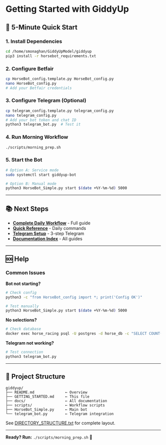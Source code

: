 # Getting Started with GiddyUp

## 🎯 5-Minute Quick Start

### 1. Install Dependencies
```bash
cd /home/smonaghan/GiddyUpModel/giddyup
pip3 install -r horsebot_requirements.txt
```

### 2. Configure Betfair
```bash
cp HorseBot_config.template.py HorseBot_config.py
nano HorseBot_config.py
# Add your Betfair credentials
```

### 3. Configure Telegram (Optional)
```bash
cp telegram_config.template.py telegram_config.py
nano telegram_config.py
# Add your bot token and chat ID
python3 telegram_bot.py  # Test it
```

### 4. Run Morning Workflow
```bash
./scripts/morning_prep.sh
```

### 5. Start the Bot
```bash
# Option A: Service mode
sudo systemctl start giddyup-bot

# Option B: Manual mode
python3 HorseBot_Simple.py start $(date +%Y-%m-%d) 5000
```

---

## 📚 Next Steps

- **[Complete Daily Workflow](docs/COMPLETE_DAILY_WORKFLOW.md)** - Full guide
- **[Quick Reference](docs/QUICK_START_SERVICE.md)** - Daily commands
- **[Telegram Setup](docs/TELEGRAM_QUICKSTART.md)** - 3-step Telegram
- **[Documentation Index](docs/README.md)** - All guides

---

## 🆘 Help

### Common Issues

**Bot not starting?**
```bash
# Check config
python3 -c "from HorseBot_config import *; print('Config OK')"

# Test manually
python3 HorseBot_Simple.py start $(date +%Y-%m-%d) 5000
```

**No selections?**
```bash
# Check database
docker exec horse_racing psql -U postgres -d horse_db -c "SELECT COUNT(*) FROM racing.races WHERE race_date = CURRENT_DATE"
```

**Telegram not working?**
```bash
# Test connection
python3 telegram_bot.py
```

---

## 📁 Project Structure

```
giddyup/
├── README.md              ← Overview
├── GETTING_STARTED.md     ← This file
├── docs/                  ← All documentation
├── scripts/               ← Workflow scripts
├── HorseBot_Simple.py     ← Main bot
└── telegram_bot.py        ← Telegram integration
```

See [DIRECTORY_STRUCTURE.txt](DIRECTORY_STRUCTURE.txt) for complete layout.

---

**Ready? Run:** `./scripts/morning_prep.sh` 🚀

